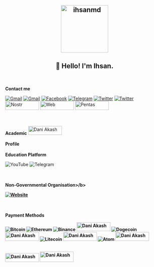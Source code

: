 <h2 align="center"><img align="center" height="150" alt="ihsanmd" src="https://proxy.irismessengers.wtf/insecure/plain/https://member.cash/img/upload/d590fdfdbe.webp" href="https://iris.to/ihsanmd@idt3.com"/></h2>


<h2 align="center">👋 Hello! I'm Ihsan.</h2>

<br>
<br>
<b>Contact me</b>

[![Gmail](https://img.shields.io/badge/Gmail-D14836?style=for-the-badge&logo=gmail&logoColor=white)](mailto:ihsamd@ytjt.org)
[![Gmail](https://img.shields.io/badge/Gmail-D14836?style=for-the-badge&logo=gmail&logoColor=white)](mailto:ihsanmd@skiff.com)
[![Facebook](https://img.shields.io/badge/Facebook-%231877F2.svg?style=for-the-badge&logo=Facebook&logoColor=white)](https://facebook.com/ihsanmd.nft)
[![Telegram](https://img.shields.io/badge/Telegram-2CA5E0?style=for-the-badge&logo=telegram&logoColor=white)](https://t.me/encik_kubis)
[![Twitter](https://img.shields.io/badge/Twitter-%231DA1F2.svg?style=for-the-badge&logo=Twitter&logoColor=white)](https://twitter.com/ihsanmd_)
[![Twitter](https://www.pentas.io/pentas-logo-text.svg)](https://twitter.com/ihsanmd_)
<img height="28" width="107" alt="Nostr" src="https://images.indianexpress.com/2022/12/nostr-feat.jpg" href="https://iris.to/ihsanmd@idt3.com"/> <img height="28" width="107" alt="Web" src="https://www.kindpng.com/picc/m/137-1372514_my-website-logo-png-transparent-png.png" href="https://ihsanmd.com"/>
<img height="28" width="107" alt="Pentas" src="https://www.pentas.io/pentas-logo-text.svg" href="https://app.pentas.io/user/0xD5DBBEd0c1fb0399A2AAF25bF802bb99Af6EE593"/>


<br>
<br>
<b>Academic</b>

<img height="28" width="107" alt="Dani Akash" src="https://encrypted-tbn0.gstatic.com/images?q=tbn:ANd9GcTKPf5kjRx7VKfmgo6NdLz8-EURYaqyWl-ZWA&usqp=CAU"/>
 

<br>
<br>
<b>Profile</b>


<br>
<br>
<b>Education Platform</b>

![YouTube](https://img.shields.io/badge/YouTube-%23FF0000.svg?style=for-the-badge&logo=YouTube&logoColor=white)
![Telegram](https://img.shields.io/badge/Telegram-2CA5E0?style=for-the-badge&logo=telegram&logoColor=white)



<br>
<br>
<b> Non-Governmental Organisation>/b>

[![Website](https://img.shields.io/badge/Website-bws.bio-informational?style=flat-square&color=black&logo=vercel&logoColor=white)](https://bws.bio)


<br>
<br>
<b>Payment Methods</b>

![Bitcoin](https://img.shields.io/badge/Bitcoin-000?style=for-the-badge&logo=bitcoin&logoColor=white)
![Ethereum](https://img.shields.io/badge/Ethereum-3C3C3D?style=for-the-badge&logo=Ethereum&logoColor=white)
![Binance](https://img.shields.io/badge/Binance-FCD535?style=for-the-badge&logo=binance&logoColor=white)
<img height="28" width="107" alt="Dani Akash" src="https://www.cryptoninjas.net/wp-content/uploads/binance-pay-crypto-ninjas.jpg"/>
![Dogecoin](https://img.shields.io/badge/dogecoin-B59A30?style=for-the-badge&logo=dogecoin&logoColor=white)
<img height="28" width="107" alt="Dani Akash" src="https://s.yimg.com/ny/api/res/1.2/Bc.g0btKT2fi0fABiRtT0A--/YXBwaWQ9aGlnaGxhbmRlcjt3PTEyMDA7aD02NzU-/https://media.zenfs.com/en/decrypt_media_980/3229960e45b90197e2300cc119f7f5f2"/>
![Litecoin](https://img.shields.io/badge/Litecoin-A6A9AA?style=for-the-badge&logo=Litecoin&logoColor=white)
<img height="28" width="107" alt="Dani Akash" src="https://mma.prnewswire.com/media/1815294/Osmosis_Logo.jpg?p=facebook"/>
![Atom](https://img.shields.io/badge/Atom-%2366595C.svg?style=for-the-badge&logo=atom&logoColor=white)
<img height="28" width="107" alt="Dani Akash" src="https://encrypted-tbn0.gstatic.com/images?q=tbn:ANd9GcSPXmzRv4wSt6nwItgvnQW98IwjQbAn_R0_fg&usqp=CAU"/>

<br>
<img height="28" width="107" alt="Dani Akash" src="https://adyen.getbynder.com/m/6b88bd989d3ed2a/webimage-pmx-logo-duitnow.jpg" /> <img height="33" width="107" alt="Dani Akash" src="https://camo.githubusercontent.com/d26a3688e30d85c7c0a7317bac72e7d9516e837b4bcf2427cbe7b7850edcceb9/68747470733a2f2f7777772e696b6c616e6c61682e636f6d2f696d616765732f746f797969627061792d7769646765742d736d2d702e706e67" />
